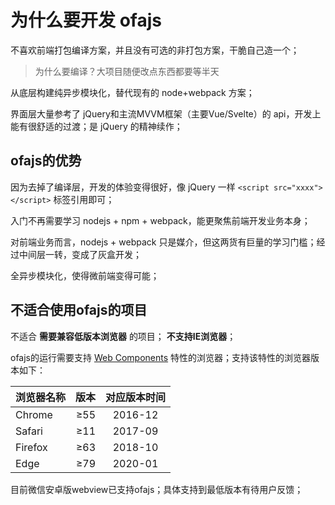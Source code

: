 # 为什么要开发 ofajs

不喜欢前端打包编译方案，并且没有可选的非打包方案，干脆自己造一个；

> 为什么要编译？大项目随便改点东西都要等半天

从底层构建纯异步模块化，替代现有的 node+webpack 方案；

界面层大量参考了 jQuery和主流MVVM框架（主要Vue/Svelte）的 api，开发上能有很舒适的过渡；是 jQuery 的精神续作；

<!-- > 其实是目前的前端框架不满足笔者的需求 -->

## ofajs的优势

因为去掉了编译层，开发的体验变得很好，像 jQuery 一样 `<script src="xxxx"></script>` 标签引用即可；

入门不再需要学习 nodejs + npm + webpack，能更聚焦前端开发业务本身；

对前端业务而言，nodejs + webpack 只是媒介，但这两货有巨量的学习门槛；经过中间层一转，变成了灰盒开发；

全异步模块化，使得微前端变得可能；

<!-- 主流MVVM框架的功能 ofajs 都有，它们没有的功能 ofajs 也有；[doge] -->

## 不适合使用ofajs的项目

不适合 **需要兼容低版本浏览器** 的项目； **不支持IE浏览器**；

ofajs的运行需要支持 [Web Components](https://developer.mozilla.org/zh-CN/docs/Web/Web_Components) 特性的浏览器；支持该特性的浏览器版本如下：

| 浏览器名称 | 版本 | 对应版本时间 |
| :-----| ----: | :----: |
| Chrome | ≥55 | 2016-12 |
| Safari | ≥11 | 2017-09 |
| Firefox | ≥63 | 2018-10 |
| Edge | ≥79 | 2020-01 |

目前微信安卓版webview已支持ofajs；具体支持到最低版本有待用户反馈；